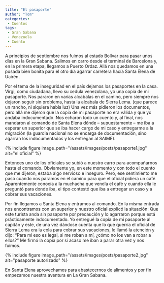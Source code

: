 ```yaml
---
title: "El pasaporte"
author: "Tom"
categories:
 - Cuentos
tags: 
 - Gran Sabana
 - Venezuela
 - Cuento
---
```



A principios de septiembre nos fuimos al estado Bolívar para pasar unos días en la Gran Sabana. Salimos en carro desde el terminal de Barcelona y, en la primera etapa, llegamos a Puerto Ordaz. Allá nos quedamos en una posada bien bonita para el otro día agarrar carretera hacía Santa Elena de Uairén.

Por el tema de la inseguridad en el país dejamos los pasaportes en la casa. Virgi, como ciudadana, llevo su cedula venezolana, yo una copia de mi pasaporte. Nos pararon en varias alcabalas en el camino, pero siempre nos dejaron seguir sin problema, hasta la alcabala de Sierra Lema. (que parece un rancho, ni siquiera había luz) Una vez más pidieron los documentos, pero allá me dijeron que la copia de mi pasaporte no era válida y que yo andaba indocumentado. Nos echaron todo un cuento y, al final, nos mandaron al comando de Santa Elena dónde – supuestamente – me iba a esperar un superior que se iba hacer cargo de mi caso y entregarme a la migración (la guardia nacional no se encarga de documentación, sino agarran los indocumentados y los entregan al SAIME).

{% include figure image_path="/assets/images/posts/pasaporte1.jpg" alt="el oficial" %} 

Entonces uno de los oficiales se subió a nuestro carro para acompañarnos hasta el comando. Obviamente yo, en este momento y con todo el cuento que me dijeron, estaba algo nervioso e inseguro. Pero, ese sentimiento me pasó cuando nos paramos en el camino para que el oficial pidiera un café. Aparentemente conocía a la muchacha que vendía el café y cuando ella le preguntó para donde iba, el tipo contestó que iba a entregar un caso y a cobrar sus vacaciones. 

Por fin llegamos a Santa Elena y entramos al comando. En la misma entrada nos encontramos con un superior y nuestro oficial explicó la situación: Que este turista anda sin pasaporte por precaución y lo agarraron porque está prácticamente indocumentado. Yo entregué la copia de mi pasaporte al capitán y este, de una vez dándose cuenta que lo que querría el oficial de Sierra Lema era la cola para cobrar sus vacaciones, le llamó la atención y dijo: “Para mí eso es legal, si me roban a mí, ¿cómo no los van a robar a ellos?” Me firmó la copia por si acaso me iban a parar otra vez y nos fuimos.

{% include figure image_path="/assets/images/posts/pasaporte2.jpg" alt="pasaporte autorizado" %} 

En Santa Elena aprovechamos para abastecernos de alimentos y por fin empezamos nuestra aventura en La Gran Sabana.

